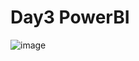 # Day3 PowerBI

![image](https://github.com/user-attachments/assets/48014eab-3431-4c8d-9c82-9d710768bb3e)
